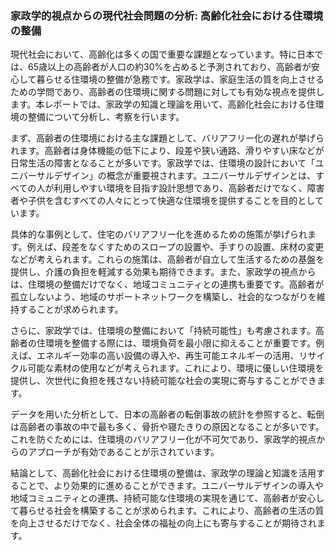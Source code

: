 ### 家政学的視点からの現代社会問題の分析: 高齢化社会における住環境の整備

現代社会において、高齢化は多くの国で重要な課題となっています。特に日本では、65歳以上の高齢者が人口の約30%を占めると予測されており、高齢者が安心して暮らせる住環境の整備が急務です。家政学は、家庭生活の質を向上させるための学問であり、高齢者の住環境に関する問題に対しても有効な視点を提供します。本レポートでは、家政学の知識と理論を用いて、高齢化社会における住環境の整備について分析し、考察を行います。

まず、高齢者の住環境における主な課題として、バリアフリー化の遅れが挙げられます。高齢者は身体機能の低下により、段差や狭い通路、滑りやすい床などが日常生活の障害となることが多いです。家政学では、住環境の設計において「ユニバーサルデザイン」の概念が重要視されます。ユニバーサルデザインとは、すべての人が利用しやすい環境を目指す設計思想であり、高齢者だけでなく、障害者や子供を含むすべての人々にとって快適な住環境を提供することを目的としています。

具体的な事例として、住宅のバリアフリー化を進めるための施策が挙げられます。例えば、段差をなくすためのスロープの設置や、手すりの設置、床材の変更などが考えられます。これらの施策は、高齢者が自立して生活するための基盤を提供し、介護の負担を軽減する効果も期待できます。また、家政学の視点からは、住環境の整備だけでなく、地域コミュニティとの連携も重要です。高齢者が孤立しないよう、地域のサポートネットワークを構築し、社会的なつながりを維持することが求められます。

さらに、家政学では、住環境の整備において「持続可能性」も考慮されます。高齢者の住環境を整備する際には、環境負荷を最小限に抑えることが重要です。例えば、エネルギー効率の高い設備の導入や、再生可能エネルギーの活用、リサイクル可能な素材の使用などが考えられます。これにより、環境に優しい住環境を提供し、次世代に負担を残さない持続可能な社会の実現に寄与することができます。

データを用いた分析として、日本の高齢者の転倒事故の統計を参照すると、転倒は高齢者の事故の中で最も多く、骨折や寝たきりの原因となることが多いです。これを防ぐためには、住環境のバリアフリー化が不可欠であり、家政学的視点からのアプローチが有効であることが示されています。

結論として、高齢化社会における住環境の整備は、家政学の理論と知識を活用することで、より効果的に進めることができます。ユニバーサルデザインの導入や地域コミュニティとの連携、持続可能な住環境の実現を通じて、高齢者が安心して暮らせる社会を構築することが求められます。これにより、高齢者の生活の質を向上させるだけでなく、社会全体の福祉の向上にも寄与することが期待されます。